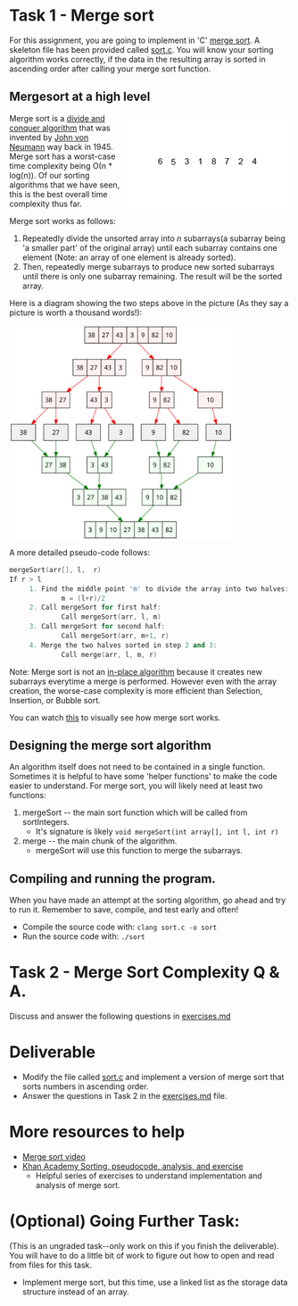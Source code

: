 
# Task 1 - Merge sort

For this assignment, you are going to implement in 'C' [merge sort](https://en.wikipedia.org/wiki/Merge_sort). A skeleton file has been provided called [sort.c](./sort.c). You will know your sorting algorithm works correctly, if the data in the resulting array is sorted in ascending order after calling your merge sort function.

## Mergesort at a high level

<img align="right" src="./media/mergesort.gif" alt="Merge sort picture">

Merge sort is a [divide and conquer algorithm](https://en.wikipedia.org/wiki/Divide-and-conquer_algorithm) that was invented by [John von Neumann](https://en.wikipedia.org/wiki/John_von_Neumann) way back in 1945. Merge sort has a worst-case time complexity being Ο(n * log(n)). Of our sorting algorithms that we have seen, this is the best overall time complexity thus far. 

Merge sort works as follows:

1. Repeatedly divide the unsorted array into *n* subarrays(a subarray being 'a smaller part' of the original array) until each subarray contains one element (Note: an array of one element is already sorted).
2. Then, repeatedly merge subarrays to produce new sorted subarrays until there is only one subarray remaining. The result will be the sorted array.

Here is a diagram showing the two steps above in the picture (As they say a picture is worth a thousand words!):

<img align="center" width="400px" src="./media/Merge_sort_algorithm_diagram.svg" alt="Merge sort picture">

A more detailed pseudo-code follows:

```cpp
mergeSort(arr[], l,  r)
If r > l
     1. Find the middle point 'm' to divide the array into two halves:  
             m = (l+r)/2
     2. Call mergeSort for first half:   
             Call mergeSort(arr, l, m)
     3. Call mergeSort for second half:
             Call mergeSort(arr, m+1, r)
     4. Merge the two halves sorted in step 2 and 3:
             Call merge(arr, l, m, r)
 ```  
           
Note: Merge sort is not an [in-place algorithm](https://en.wikipedia.org/wiki/In-place_algorithm) because it creates new subarrays everytime a merge is performed. However even with the array creation, the worse-case complexity is more efficient than Selection, Insertion, or Bubble sort. 

You can watch [this](https://www.youtube.com/watch?time_continue=1&v=JSceec-wEyw) to visually see how merge sort works.

## Designing the merge sort algorithm

An algorithm itself does not need to be contained in a single function. Sometimes it is helpful to have some 'helper functions' to make the code easier to understand. For merge sort, you will likely need at least two functions: 

1. mergeSort -- the main sort function which will be called from sortIntegers.
     - It's signature is likely `void mergeSort(int array[], int l, int r)`
2. merge -- the main chunk of the algorithm. 
     - mergeSort will use this function to merge the subarrays.

## Compiling and running the program.

When you have made an attempt at the sorting algorithm, go ahead and try to run it. Remember to save, compile, and test early and often!

* Compile the source code with: `clang sort.c -o sort`
* Run the source code with: `./sort`

# Task 2 - Merge Sort Complexity Q & A.

Discuss and answer the following questions in [exercises.md](./exercises.md)

# Deliverable

- Modify the file called [sort.c](./sort.c) and implement a version of merge sort that sorts numbers in ascending order.
- Answer the questions in Task 2 in the [exercises.md](./exercises.md) file.

# More resources to help

- [Merge sort video](https://www.youtube.com/watch?time_continue=1&v=JSceec-wEyw)
- [Khan Academy Sorting, pseudocode, analysis, and exercise](https://www.khanacademy.org/computing/computer-science/algorithms/merge-sort/a/divide-and-conquer-algorithms)
     - Helpful series of exercises to understand implementation and analysis of merge sort.

# (Optional) Going Further Task:

(This is an ungraded task--only work on this if you finish the deliverable). You will have to do a little bit of work to figure out how to open and read from files for this task.

- Implement merge sort, but this time, use a linked list as the storage data structure instead of an array.


